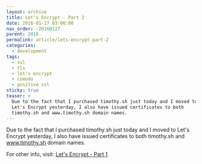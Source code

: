 ```yaml
---
layout: archive
title: Let's Encrypt - Part 2
date: 2016-01-27 03:00:00
nav_order: -20160127
parent: 2016
permalink: article/lets-encrypt-part-2
categories:
  - development
tags:
  - ssl
  - tls
  - let's encrypt
  - comodo
  - positive ssl
sticky: true
teaser: >
  Due to the fact that I purchased timothy.sh just today and I moved to
  Let's Encrypt yesterday, I also have issued certificates to both
  timothy.sh and www.timothy.sh domain names.
---
```


Due to the fact that I purchased timothy.sh just today and I moved to Let's Encrypt yesterday, I also have issued certificates to both timothy.sh and www.timothy.sh domain names.

For other info, visit:  [Let's Encrypt - Part 1](/article/lets-encrypt-part-1)
